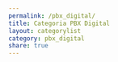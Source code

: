```yaml
---
permalink: /pbx_digital/
title: Categoria PBX Digital
layout: categorylist
category: pbx_digital
share: true
--- 
```

